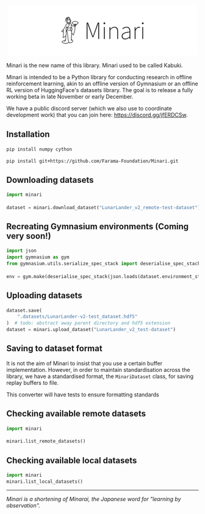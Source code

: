 <p align="center">
    <img src="minari-text.png" width="500px"/>
</p>

Minari is the new name of this library. Minari used to be called Kabuki.

Minari is intended to be a Python library for conducting research in offline reinforcement learning, akin to an offline version of Gymnasium or an offline RL version of HuggingFace's datasets library. The goal is to release a fully working beta in late November or early December.

We have a public discord server (which we also use to coordinate development work) that you can join here: https://discord.gg/jfERDCSw.


## Installation
`pip install numpy cython`

`pip install git+https://github.com/Farama-Foundation/Minari.git`

## Downloading datasets

```python
import minari

dataset = minari.download_dataset("LunarLander_v2_remote-test-dataset")
```

## Recreating Gymnasium environments (Coming very soon!)

```python
import json
import gymnasium as gym
from gymnasium.utils.serialize_spec_stack import deserialise_spec_stack

env = gym.make(deserialise_spec_stack(json.loads(dataset.environment_stack)))
```

## Uploading datasets

```python
dataset.save(
    ".datasets/LunarLander-v2-test_dataset.hdf5"
)  # todo: abstract away parent directory and hdf5 extension
dataset = minari.upload_dataset("LunarLander_v2_test-dataset")
```


## Saving to dataset format
It is not the aim of Minari to insist that you use a certain buffer implementation. However, in order to maintain standardisation across the library, we have a standardised format, the `MinariDataset` class, for saving replay buffers to file. 

This converter will have tests to ensure formatting standards

## Checking available remote datasets

```python
import minari

minari.list_remote_datasets()
```

## Checking available local datasets
```python
import minari
minari.list_local_datasets()
```



___

_Minari is a shortening of Minarai, the Japanese word for "learning by observation"._
